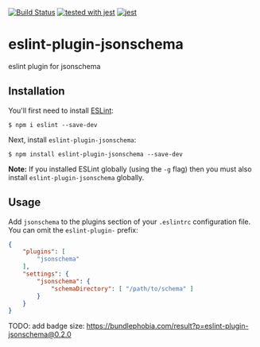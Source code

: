 [![Build Status](https://travis-ci.org/Manu1400/eslint-plugin-jsonschema.svg?branch=master)](https://travis-ci.org/Manu1400/eslint-plugin-jsonschema)
[![tested with jest](https://img.shields.io/badge/tested_with-jest-99424f.svg)](https://github.com/facebook/jest) [![jest](https://jestjs.io/img/jest-badge.svg)](https://github.com/facebook/jest)


# eslint-plugin-jsonschema

eslint plugin for jsonschema

## Installation

You'll first need to install [ESLint](http://eslint.org):

```
$ npm i eslint --save-dev
```

Next, install `eslint-plugin-jsonschema`:

```
$ npm install eslint-plugin-jsonschema --save-dev
```

**Note:** If you installed ESLint globally (using the `-g` flag) then you must also install `eslint-plugin-jsonschema` globally.

## Usage

Add `jsonschema` to the plugins section of your `.eslintrc` configuration file. You can omit the `eslint-plugin-` prefix:

```json
{
    "plugins": [
        "jsonschema"
    ],
    "settings": {
        "jsonschema": {
            "schemaDirectory": [ "/path/to/schema" ]
        }
    }
}
```

TODO: add badge
size: https://bundlephobia.com/result?p=eslint-plugin-jsonschema@0.2.0
